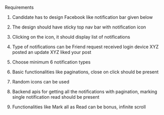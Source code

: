Requirements
1.	Candidate has to design Facebook like notification bar given below


2.	The design should have sticky top nav bar with notification icon


3.	Clicking on the icon, it should display list of notifications


4.	Type of notifications can be 
Friend request received
 login device 
XYZ posted an update 
XYZ liked your post


5.	Choose minimum 6 notification types


6.	Basic functionalities like paginations, close on click should be present


7.	Random icons can be used


8.	Backend apis for getting all the notifications with pagination, marking single notification read should be present


9.	Functionalities like Mark all as Read can be bonus, infinite scroll
